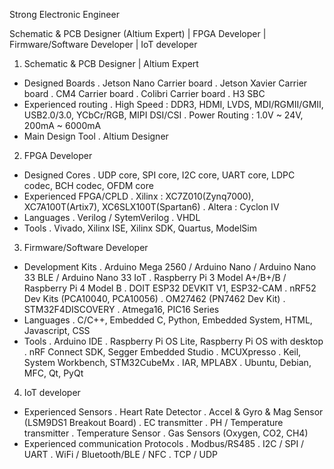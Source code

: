 Strong Electronic Engineer

Schematic & PCB Designer (Altium Expert) | FPGA Developer | Firmware/Software Developer | IoT developer

1. Schematic & PCB Designer | Altium Expert
 - Designed Boards
  . Jetson Nano Carrier board
  . Jetson Xavier Carrier board
  . CM4 Carrier board
  . Colibri Carrier board
  . H3 SBC
 - Experienced routing
  . High Speed : DDR3, HDMI, LVDS, MDI/RGMII/GMII, USB2.0/3.0, YCbCr/RGB, MIPI DSI/CSI
  . Power Routing : 1.0V ~ 24V, 200mA ~ 6000mA
 - Main Design Tool
  . Altium Designer
2. FPGA Developer
 - Designed Cores
  . UDP core, SPI core, I2C core, UART core, LDPC codec, BCH codec, OFDM core
 - Experienced FPGA/CPLD
  . Xilinx : XC7Z010(Zynq7000), XC7A100T(Artix7), XC6SLX100T(Spartan6)
  . Altera : Cyclon IV
 - Languages
  . Verilog / SytemVerilog
  . VHDL
 - Tools
  . Vivado, Xilinx ISE, Xilinx SDK, Quartus, ModelSim
3. Firmware/Software Developer
 - Development Kits
  . Arduino Mega 2560 / Arduino Nano / Arduino Nano 33 BLE / Arduino Nano 33 IoT
  . Raspberry Pi 3 Model A+/B+/B / Raspberry Pi 4 Model B
  . DOIT ESP32 DEVKIT V1, ESP32-CAM
  . nRF52 Dev Kits (PCA10040, PCA10056)
  . OM27462 (PN7462 Dev Kit)
  . STM32F4DISCOVERY
  . Atmega16, PIC16 Series
 - Languages
  . C/C++, Embedded C, Python, Embedded System, HTML, Javascript, CSS
 - Tools
  . Arduino IDE
  . Raspberry Pi OS Lite, Raspberry Pi OS with desktop
  . nRF Connect SDK, Segger Embedded Studio
  . MCUXpresso
  . Keil, System Workbench, STM32CubeMx
  . IAR, MPLABX
  . Ubuntu, Debian, MFC, Qt, PyQt
4. IoT developer
 - Experienced Sensors
  . Heart Rate Detector
  . Accel & Gyro & Mag Sensor (LSM9DS1 Breakout Board)
  . EC transmitter
  . PH / Temperature transmitter
  . Temperature Sensor
  . Gas Sensors (Oxygen, CO2, CH4)
 - Experienced communication Protocols
  . Modbus/RS485
  . I2C / SPI / UART
  . WiFi / Bluetooth/BLE / NFC
  . TCP / UDP
